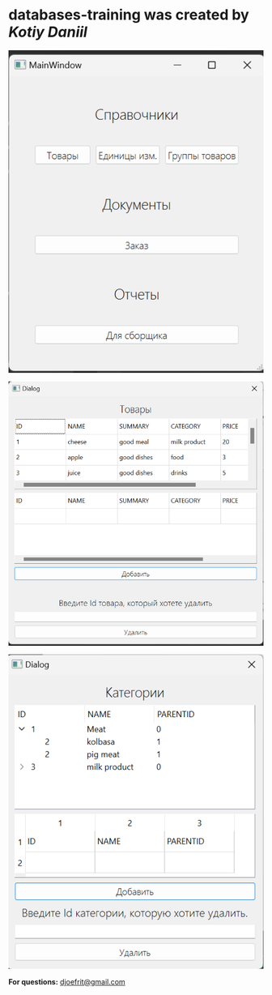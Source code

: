 # databases-training was created by _Kotiy Daniil_

![alt text](https://github.com/lonep/databases-training/blob/main/ReadMe%20pics/pic1.png)

![alt text](https://github.com/lonep/databases-training/blob/main/ReadMe%20pics/pic2.png)

![alt text](https://github.com/lonep/databases-training/blob/main/ReadMe%20pics/pic3.png)

**For questions:**
djoefrit@gmail.com
